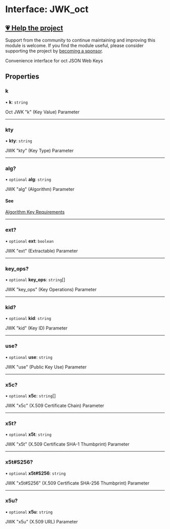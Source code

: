 # Interface: JWK\_oct

## [💗 Help the project](https://github.com/sponsors/panva)

Support from the community to continue maintaining and improving this module is welcome. If you find the module useful, please consider supporting the project by [becoming a sponsor](https://github.com/sponsors/panva).

Convenience interface for oct JSON Web Keys

## Properties

### k

• **k**: `string`

Oct JWK "k" (Key Value) Parameter

***

### kty

• **kty**: `string`

JWK "kty" (Key Type) Parameter

***

### alg?

• `optional` **alg**: `string`

JWK "alg" (Algorithm) Parameter

#### See

[Algorithm Key Requirements](https://github.com/panva/jose/issues/210)

***

### ext?

• `optional` **ext**: `boolean`

JWK "ext" (Extractable) Parameter

***

### key\_ops?

• `optional` **key\_ops**: `string`[]

JWK "key_ops" (Key Operations) Parameter

***

### kid?

• `optional` **kid**: `string`

JWK "kid" (Key ID) Parameter

***

### use?

• `optional` **use**: `string`

JWK "use" (Public Key Use) Parameter

***

### x5c?

• `optional` **x5c**: `string`[]

JWK "x5c" (X.509 Certificate Chain) Parameter

***

### x5t?

• `optional` **x5t**: `string`

JWK "x5t" (X.509 Certificate SHA-1 Thumbprint) Parameter

***

### x5t#S256?

• `optional` **x5t#S256**: `string`

JWK "x5t#S256" (X.509 Certificate SHA-256 Thumbprint) Parameter

***

### x5u?

• `optional` **x5u**: `string`

JWK "x5u" (X.509 URL) Parameter
